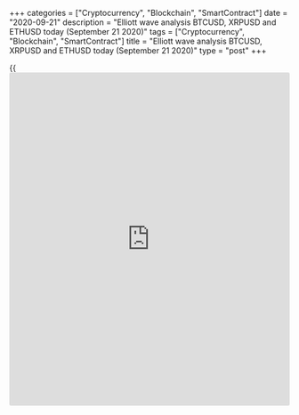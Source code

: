+++
categories = ["Cryptocurrency", "Blockchain", "SmartContract"]
date = "2020-09-21"
description = "Elliott wave analysis BTCUSD, XRPUSD and ETHUSD today (September 21 2020)"
tags = ["Cryptocurrency", "Blockchain", "SmartContract"]
title = "Elliott wave analysis BTCUSD, XRPUSD and ETHUSD today (September 21 2020)"
type = "post"
+++

{{<iframe id="large-banner" src="https://www.bounty.group/#slide=8.0" width="100%" height="600" scrolling="no" style="border: 0px solid rgb(216, 221, 230); border-radius: 3px;">}}

2020-09-21

2020-09-21

Short-term forecast for BTCUSD, XRPUSD and ETHUSD 21.09.2020Roman Onegin

I welcome my readers!

I have prepared a short-term cryptocurrency forecast based on Elliott
wave analysis of Bitcoin, Ripple, and Ethereum. I suggest entry signals
to trade each cryptocurrency intraday.

All cryptocurrency pairs are forming up waves. The Bitcoin and the
Ripple are rising in the bullish impulses. The Ethereum is developing
the zigzag-shaped motive wave [Z]. So, one could enter buy trades on all
the three cryptocurrency pairs.

The article covers the following subjects:

##  **Elliott wave Bitcoin analysis**

 ****

The Bitcoin market is moving in the corrective down wave. There is
likely to be forming the bearish double zigzag. Wave [W] must have
completed as a simple zigzag (A)-(B)-(C). After the impulse wave (C)
ended, which sent the price down, the market has started rising in the
linking wave [X]. Wave [X} is unfolding as a zigzag, where the sub-waves
(A) and (B) have completed, and the (C) impulse is about to finish soon.
The first four legs of the (C) impulse have completed, so the price
should be rising in the final wave 5 to a level of 11480. At this level,
the size of the wave [X] will reach 61.8% Fibonacci retracement of the
[W] wave.

### Trading plan for [BTCUSD][1] today

Buy 10958.75, TP 11480.00

* * *

##  **Elliott wave Ripple analysis**

The Ripple is forming the corrective down wave as a double zigzag. Waves
A-B-C have completed in the (W) wave, which is a simple zigzag. There is
now unfolding the linking wave (X) as a triple zigzag. There should have
completed the sub-waves W-X-Y-XX, and the Z wave has just started
forming. In the next few weeks, the price should be rising in the Z wave
towards the level of 0.263.

### Trading plan for **[XRPUSD][2]** today

Buy 0.245, TP 0.263

* * *

##  **Elliott wave Ethereum analysis**

The ETHUSD market continues forming the simple descending zigzag A-B-C,
where the bear wave A has completed as a five-wave impulse. The price is
now rising in the corrective wave B that is unfolding as a triple zigzag
[W]-[X]-[Y]-[X]-[Z]. The second linking wave [X] seems to have finished,
and there is now developing the beginning of the final wave [Z]. The
entire correction B should end at a level of around 400.00.

### Trading plan **[ETHUSD][3]** today

Buy 373.42, TP 400.00

* * *

P.S. Did you like my article? Share it in social networks: it will be
the best “thank you" :)

Ask me questions and comment below. I’ll be glad to answer your
questions and give necessary explanations.

 **Useful links:**

  * I recommend trying to trade with a reliable broker [here][4]. The system allows you to trade by yourself or copy successful traders from all across the globe.
  * Use my promo-code BLOG for getting deposit bonus 50% on LiteForex platform. Just enter this code in the appropriate field while [depositing][5] your trading account.
  * Telegram chat for traders: <t.me/liteforexengchat>. We are sharing the signals and trading experience
  * Telegram channel with high-quality analytics, Forex reviews, training articles, and other useful things for traders <t.me/liteforex>

The content of this article reflects the author’s opinion and does not
necessarily reflect the official position of LiteForex. The material
published on this page is provided for informational purposes only and
should not be considered as the provision of investment advice for the
purposes of Directive 2004/39/EC.

Rate this article:

{{value}}

( {{count}} {{title}} )

   1. my.liteforex.com/trading/chart?symbol=BTCUSD
   2. my.liteforex.com/trading/chart?symbol=XRPUSD
   3. my.liteforex.com/trading/chart?symbol=ETHUSD
   4. my.liteforex.com/?category=analysts-opinions&slug=short-term-forecast-for-[BTC](https://www.playgroundfx.com/blog/who-is-the-creator-of-bitcoin/)usd-xrpusd-and-ethusd-21092020&openPopup=%2Fregistration%2Fpopup&utm_source=blog&utm_medium=article&utm_campaign=bonus
   5. my.liteforex.com/deposit/?category=analysts-opinions&slug=short-term-forecast-for-[BTC](https://www.playgroundfx.com/blog/who-is-the-creator-of-bitcoin/)usd-xrpusd-and-ethusd-21092020&promo_code=BLOG&utm_source=blog&utm_medium=article&utm_campaign=bonus